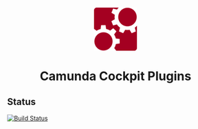 <p align="center">
    <img src=".github/images/camunda.png" alt="camunda" title="camunda"/>
    <h1 align="center">Camunda Cockpit Plugins</h1>
</p>

## Status

[![Build Status](https://travis-ci.org/allanavelar/camunda-plugins.svg?branch=master)](https://travis-ci.org/allanavelar/camunda-plugins)